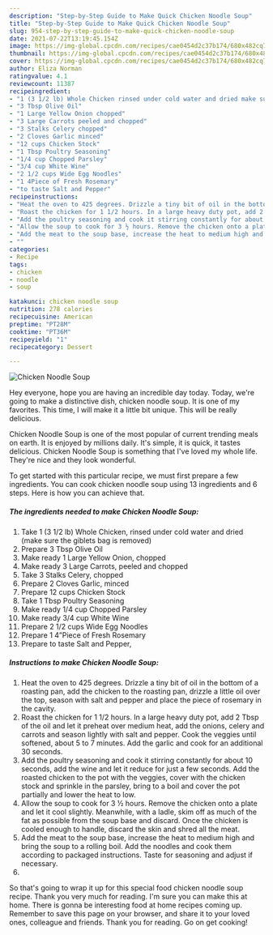 ```yaml
---
description: "Step-by-Step Guide to Make Quick Chicken Noodle Soup"
title: "Step-by-Step Guide to Make Quick Chicken Noodle Soup"
slug: 954-step-by-step-guide-to-make-quick-chicken-noodle-soup
date: 2021-07-22T13:19:45.154Z
image: https://img-global.cpcdn.com/recipes/cae0454d2c37b174/680x482cq70/chicken-noodle-soup-recipe-main-photo.jpg
thumbnail: https://img-global.cpcdn.com/recipes/cae0454d2c37b174/680x482cq70/chicken-noodle-soup-recipe-main-photo.jpg
cover: https://img-global.cpcdn.com/recipes/cae0454d2c37b174/680x482cq70/chicken-noodle-soup-recipe-main-photo.jpg
author: Eliza Norman
ratingvalue: 4.1
reviewcount: 11387
recipeingredient:
- "1 (3 1/2 lb) Whole Chicken rinsed under cold water and dried make sure the giblets bag is removed"
- "3 Tbsp Olive Oil"
- "1 Large Yellow Onion chopped"
- "3 Large Carrots peeled and chopped"
- "3 Stalks Celery chopped"
- "2 Cloves Garlic minced"
- "12 cups Chicken Stock"
- "1 Tbsp Poultry Seasoning"
- "1/4 cup Chopped Parsley"
- "3/4 cup White Wine"
- "2 1/2 cups Wide Egg Noodles"
- "1 4Piece of Fresh Rosemary"
- "to taste Salt and Pepper"
recipeinstructions:
- "Heat the oven to 425 degrees. Drizzle a tiny bit of oil in the bottom of a roasting pan, add the chicken to the roasting pan, drizzle a little oil over the top, season with salt and pepper and place the piece of rosemary in the cavity."
- "Roast the chicken for 1 1/2 hours. In a large heavy duty pot, add 2 Tbsp of the oil and let it preheat over medium heat, add the onions, celery and carrots and season lightly with salt and pepper. Cook the veggies until softened, about 5 to 7 minutes. Add the garlic and cook for an additional 30 seconds."
- "Add the poultry seasoning and cook it stirring constantly for about 10 seconds, add the wine and let it reduce for just a few seconds. Add the roasted chicken to the pot with the veggies, cover with the chicken stock and sprinkle in the parsley, bring to a boil and cover the pot partially and lower the heat to low."
- "Allow the soup to cook for 3 ½ hours. Remove the chicken onto a plate and let it cool slightly. Meanwhile, with a ladle, skim off as much of the fat as possible from the soup base and discard. Once the chicken is cooled enough to handle, discard the skin and shred all the meat."
- "Add the meat to the soup base, increase the heat to medium high and bring the soup to a rolling boil. Add the noodles and cook them according to packaged instructions. Taste for seasoning and adjust if necessary."
- ""
categories:
- Recipe
tags:
- chicken
- noodle
- soup

katakunci: chicken noodle soup 
nutrition: 278 calories
recipecuisine: American
preptime: "PT28M"
cooktime: "PT36M"
recipeyield: "1"
recipecategory: Dessert

---
```



![Chicken Noodle Soup](https://img-global.cpcdn.com/recipes/cae0454d2c37b174/680x482cq70/chicken-noodle-soup-recipe-main-photo.jpg)

Hey everyone, hope you are having an incredible day today. Today, we're going to make a distinctive dish, chicken noodle soup. It is one of my favorites. This time, I will make it a little bit unique. This will be really delicious.

Chicken Noodle Soup is one of the most popular of current trending meals on earth. It is enjoyed by millions daily. It's simple, it is quick, it tastes delicious. Chicken Noodle Soup is something that I've loved my whole life. They're nice and they look wonderful.




To get started with this particular recipe, we must first prepare a few ingredients. You can cook chicken noodle soup using 13 ingredients and 6 steps. Here is how you can achieve that.

<!--inarticleads1-->

##### The ingredients needed to make Chicken Noodle Soup:

1. Take 1 (3 1/2 lb) Whole Chicken, rinsed under cold water and dried (make sure the giblets bag is removed)
1. Prepare 3 Tbsp Olive Oil
1. Make ready 1 Large Yellow Onion, chopped
1. Make ready 3 Large Carrots, peeled and chopped
1. Take 3 Stalks Celery, chopped
1. Prepare 2 Cloves Garlic, minced
1. Prepare 12 cups Chicken Stock
1. Take 1 Tbsp Poultry Seasoning
1. Make ready 1/4 cup Chopped Parsley
1. Make ready 3/4 cup White Wine
1. Prepare 2 1/2 cups Wide Egg Noodles
1. Prepare 1 4”Piece of Fresh Rosemary
1. Prepare to taste Salt and Pepper,




<!--inarticleads2-->

##### Instructions to make Chicken Noodle Soup:

1. Heat the oven to 425 degrees. Drizzle a tiny bit of oil in the bottom of a roasting pan, add the chicken to the roasting pan, drizzle a little oil over the top, season with salt and pepper and place the piece of rosemary in the cavity.
1. Roast the chicken for 1 1/2 hours. In a large heavy duty pot, add 2 Tbsp of the oil and let it preheat over medium heat, add the onions, celery and carrots and season lightly with salt and pepper. Cook the veggies until softened, about 5 to 7 minutes. Add the garlic and cook for an additional 30 seconds.
1. Add the poultry seasoning and cook it stirring constantly for about 10 seconds, add the wine and let it reduce for just a few seconds. Add the roasted chicken to the pot with the veggies, cover with the chicken stock and sprinkle in the parsley, bring to a boil and cover the pot partially and lower the heat to low.
1. Allow the soup to cook for 3 ½ hours. Remove the chicken onto a plate and let it cool slightly. Meanwhile, with a ladle, skim off as much of the fat as possible from the soup base and discard. Once the chicken is cooled enough to handle, discard the skin and shred all the meat.
1. Add the meat to the soup base, increase the heat to medium high and bring the soup to a rolling boil. Add the noodles and cook them according to packaged instructions. Taste for seasoning and adjust if necessary.
1. 




So that's going to wrap it up for this special food chicken noodle soup recipe. Thank you very much for reading. I'm sure you can make this at home. There is gonna be interesting food at home recipes coming up. Remember to save this page on your browser, and share it to your loved ones, colleague and friends. Thank you for reading. Go on get cooking!
